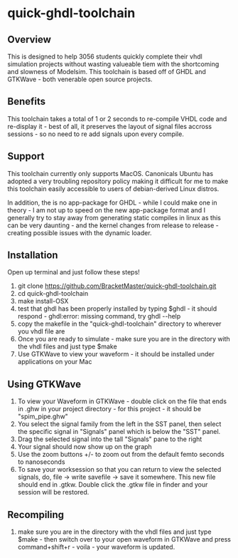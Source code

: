 # quick-ghdl-toolchain
## Overview
This is designed to help 3056 students quickly complete their vhdl simulation projects without wasting valueable tiem with the shortcoming and slowness of Modelsim. This toolchain is based off of GHDL and GTKWave - both venerable open source projects.
## Benefits
This toolchain takes a total of 1 or 2 seconds to re-compile VHDL code and re-display it - best of all, it preserves the layout of signal files accross sessions - so no need to re add signals upon every compile.
## Support
This toolchain currently only supports MacOS. Canonicals Ubuntu has adopted a very troubling repository policy making it difficult for me to make this toolchain easily accessible to users of debian-derived Linux distros.

In addition, the is no app-package for GHDL - while I could make one in theory - I am not up to speed on the new app-package format and I generally try to stay away from generating static compiles in linux as this can be very daunting - and the kernel changes from release to release - creating possible issues with the dynamic loader.
## Installation
Open up terminal and just follow these steps!
1. git clone https://github.com/BracketMaster/quick-ghdl-toolchain.git
2. cd quick-ghdl-toolchain
3. make install-OSX
4. test that ghdl has been properly installed by typing $ghdl - it should respond  - ghdl:error: missing command, try ghdl --help
5. copy the makefile in the "quick-ghdl-toolchain" directory to wherever you vhdl file are
6. Once you are ready to simulate - make sure you are in the directory with the vhdl files and just type $make
7. Use GTKWave to view your waveform - it should be installed under applications on your Mac
## Using GTKWave
1. To view your Waveform in GTKWave - double click on the file that ends in .ghw in your project directory - for this project - it should be "spim_pipe.ghw"
2. You select the signal family from the left in the SST panel, then select the specific signal in "Signals" panel which is below the "SST" panel.
3. Drag the selected signal into the tall "Signals" pane to the right
4. Your signal should now show up on the graph
5. Use the zoom buttons +/- to zoom out from the default femto seconds to nanoseconds
6. To save your worksession so that you can return to view the selected signals, do, file -> write savefile -> save it somewhere. This new file should end in .gtkw. Double click the .gtkw file in finder and your session will be restored.
## Recompiling
1. make sure you are in the directory with the vhdl files and just type $make - then switch over to your open waveform in GTKWave and press command+shift+r - voila - your waveform is updated.
